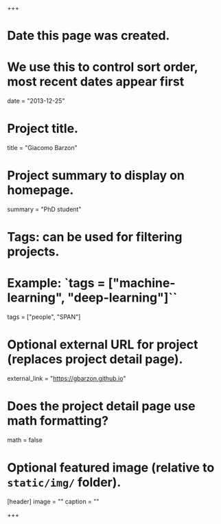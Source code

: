 +++
# Date this page was created.
# We use this to control sort order, most recent dates appear first
date = "2013-12-25"

# Project title.
title = "Giacomo Barzon"

# Project summary to display on homepage.
summary = "PhD student"

# Tags: can be used for filtering projects.
# Example: `tags = ["machine-learning", "deep-learning"]``
tags = ["people", "SPAN"]

# Optional external URL for project (replaces project detail page).
external_link = "https://gbarzon.github.io"

# Does the project detail page use math formatting?
math = false

# Optional featured image (relative to `static/img/` folder).
[header]
image = ""
caption = ""

+++
